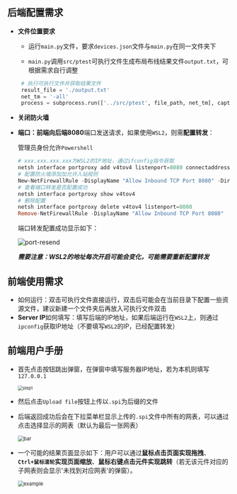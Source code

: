 ## 后端配置需求

- **文件位置要求**

  - 运行`main.py`文件，要求`devices.json`文件与`main.py`在同一文件夹下

  - `main.py`调用`src/ptest`可执行文件生成布局布线结果文件`output.txt`，可根据需求自行调整

   ```python
    # 执行可执行文件并获取结果文件
    result_file = './output.txt'
    net_tm = '-all'
    process = subprocess.run(['../src/ptest', file_path, net_tm], capture_output=True)
   ```
  
- **关闭防火墙**

- **端口：**前端向后端**8080**端口发送请求，如果使用`WSL2`，则需**配置转发**：

  管理员身份允许`Powershell` 

  ```powershell
  # xxx.xxx.xxx.xxx为WSL2的IP地址，通过ifconfig指令获取
  netsh interface portproxy add v4tov4 listenport=8080 connectaddress=xxx.xxx.xxx.xxx connectport=8080
  # 配置防火墙添加加允许入站规则
  New-NetFirewallRule -DisplayName "Allow Inbound TCP Port 8080" -Direction Inbound -Action Allow -Protocol TCP -LocalPort 8080
  # 查看端口转发是否配置成功
  netsh interface portproxy show v4tov4
  # 删除配置
  netsh interface portproxy delete v4tov4 listenport=8080
  Remove-NetFirewallRule -DisplayName "Allow Inbound TCP Port 8080"
  ```

  端口转发配置成功显示如下：

  ![port-resend](C:\Users\dingyanfeng\Desktop\软件使用\port-resend.png)

  ***需要注意：WSL2的地址每次开启可能会变化，可能需要重新配置转发*** 

## 前端使用需求

- 如何运行：双击可执行文件直接运行，双击后可能会在当前目录下配置一些资源文件，建议新建一个文件夹后再放入可执行文件双击
- **Server IP**如何填写：填写后端的IP地址，如果后端运行在`WSL2`上，则通过`ipconfig`获取IP地址（不要填写`WSL2`的IP，已经配置转发）

## 前端用户手册

- 首先点击按钮跳出弹窗，在弹窗中填写服务器IP地址，若为本机则填写`127.0.0.1`

  <img src="C:\Users\dingyanfeng\Desktop\软件使用\step1.png" alt="step1" style="zoom:67%;" />

- 然后点击`Upload file`按钮上传以`.spi`为后缀的文件

- 后端返回成功后会在下拉菜单栏显示上传的`.spi`文件中所有的网表，可以通过点击选择显示的网表（默认为最后一张网表）

  <img src="C:\Users\dingyanfeng\Desktop\软件使用\bar.png" alt="bar" style="zoom:80%;" />

- 一个可能的结果页面显示如下：用户可以通过**鼠标点击页面实现拖拽**、**`Ctrl+鼠标滚轮`实现页面缩放**、**鼠标右键点击元件实现跳转**（若无该元件对应的子网表则会显示'未找到对应网表'的弹窗）。

  <img src="C:\Users\dingyanfeng\Desktop\软件使用\example.png" alt="example" style="zoom:80%;" />

